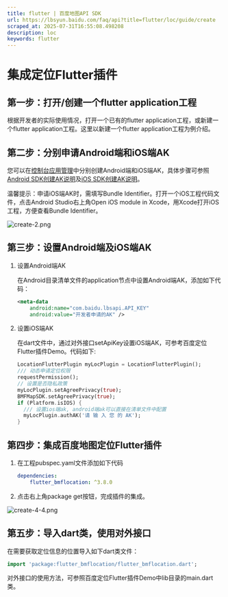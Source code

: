 ```yaml
---
title: flutter | 百度地图API SDK
url: https://lbsyun.baidu.com/faq/api?title=flutter/loc/guide/create
scraped_at: 2025-07-31T16:55:08.498208
description: loc
keywords: flutter
---
```


# 集成定位Flutter插件

## 第一步：打开/创建一个flutter application工程

根据开发者的实际使用情况，打开一个已有的flutter application工程，或新建一个flutter application工程。这里以新建一个flutter application工程为例介绍。

## 第二步：分别申请Android端和iOS端AK

您可以在[控制台应用管理](https://lbsyun.baidu.com/apiconsole/key)中分别创建Android端和iOS端AK，具体步骤可参照[Android SDK创建AK说明](https://lbsyun.baidu.com/faq/api?title=android-locsdk/guide/create-project/key)及[iOS SDK创建AK说明](https://lbsyun.baidu.com/faq/api?title=ios-locsdk/guide/create-project/key)。

温馨提示：申请iOS端AK时，需填写Bundle Identifier。打开一个iOS工程代码文件，点击Android Studio右上角Open iOS module in Xcode，用Xcode打开iOS工程，方便查看Bundle Identifier。

![create-2.png](https://mapopen-website-webapi.bj.bcebos.com/images/flutter/loc/create-2.png)

## 第三步：设置Android端及iOS端AK

1. 设置Android端AK

   在Android目录清单文件的application节点中设置Android端AK，添加如下代码：

   ```xml
   <meta-data
       android:name="com.baidu.lbsapi.API_KEY"
       android:value="开发者申请的AK" />
   ```
2. 设置iOS端AK

   在dart文件中，通过对外接口setApiKey设置iOS端AK，可参考百度定位Flutter插件Demo。代码如下:

   ```dart
   LocationFlutterPlugin myLocPlugin = LocationFlutterPlugin();
   /// 动态申请定位权限
   requestPermission();
   // 设置是否隐私政策
   myLocPlugin.setAgreePrivacy(true);
   BMFMapSDK.setAgreePrivacy(true);
   if (Platform.isIOS) {
     /// 设置ios端ak, android端ak可以直接在清单文件中配置
     myLocPlugin.authAK('请 输 入 您 的 AK');
   }
   ```
## 第四步：集成百度地图定位Flutter插件

1. 在工程pubspec.yaml文件添加如下代码

   ```yaml
   dependencies:
       flutter_bmflocation: ^3.8.0
   ```
2. 点击右上角package get按钮，完成插件的集成。

![create-4-4.png](https://mapopen-website-webapi.bj.bcebos.com/images/flutter/loc/create-4-4.png)

## 第五步：导入dart类，使用对外接口

在需要获取定位信息的位置导入如下dart类文件：
```dart
import 'package:flutter_bmflocation/flutter_bmflocation.dart';
```
对外接口的使用方法，可参照百度定位Flutter插件Demo中lib目录的main.dart类。